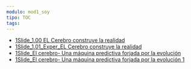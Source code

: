 ```yaml
---
modulo: mod1_soy
tipo: TOC
tags: 
---
```


- [1Slide_1.00 EL Cerebro construye la realidad](./1Slide_1.00%20EL%20Cerebro%20construye%20la%20realidad.md)
- [1Slide_1.01_Exper_EL Cerebro construye la realidad](./1Slide_1.01_Exper_EL%20Cerebro%20construye%20la%20realidad.md)
- [1Slide_El cerebro- Una máquina predictiva forjada por la evolución](./1Slide_El%20cerebro-%20Una%20m%C3%A1quina%20predictiva%20forjada%20por%20la%20evoluci%C3%B3n.md)
- [1Slide_El cerebro- Una máquina predictiva forjada por la evolución 1](./1Slide_El%20cerebro-%20Una%20m%C3%A1quina%20predictiva%20forjada%20por%20la%20evoluci%C3%B3n%201.md)
















